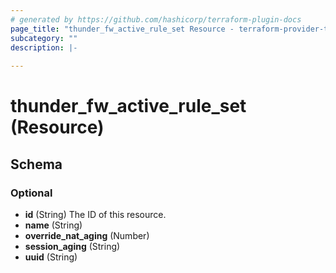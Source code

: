 ```yaml
---
# generated by https://github.com/hashicorp/terraform-plugin-docs
page_title: "thunder_fw_active_rule_set Resource - terraform-provider-thunder"
subcategory: ""
description: |-
  
---
```


# thunder_fw_active_rule_set (Resource)





<!-- schema generated by tfplugindocs -->
## Schema

### Optional

- **id** (String) The ID of this resource.
- **name** (String)
- **override_nat_aging** (Number)
- **session_aging** (String)
- **uuid** (String)


